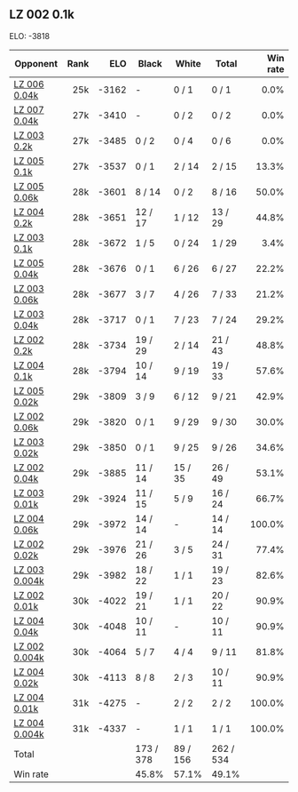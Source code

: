 ## LZ 002 0.1k ##

ELO: -3818

Opponent | Rank | ELO | Black | White | Total | Win rate
---------|-----:|----:|-------|-------|-------|-------:
[LZ 006 0.04k](LZ%20006%200.04k.md) | 25k | -3162 | - | 0 / 1 | 0 / 1 | 0.0%
[LZ 007 0.04k](LZ%20007%200.04k.md) | 27k | -3410 | - | 0 / 2 | 0 / 2 | 0.0%
[LZ 003 0.2k](LZ%20003%200.2k.md) | 27k | -3485 | 0 / 2 | 0 / 4 | 0 / 6 | 0.0%
[LZ 005 0.1k](LZ%20005%200.1k.md) | 27k | -3537 | 0 / 1 | 2 / 14 | 2 / 15 | 13.3%
[LZ 005 0.06k](LZ%20005%200.06k.md) | 28k | -3601 | 8 / 14 | 0 / 2 | 8 / 16 | 50.0%
[LZ 004 0.2k](LZ%20004%200.2k.md) | 28k | -3651 | 12 / 17 | 1 / 12 | 13 / 29 | 44.8%
[LZ 003 0.1k](LZ%20003%200.1k.md) | 28k | -3672 | 1 / 5 | 0 / 24 | 1 / 29 | 3.4%
[LZ 005 0.04k](LZ%20005%200.04k.md) | 28k | -3676 | 0 / 1 | 6 / 26 | 6 / 27 | 22.2%
[LZ 003 0.06k](LZ%20003%200.06k.md) | 28k | -3677 | 3 / 7 | 4 / 26 | 7 / 33 | 21.2%
[LZ 003 0.04k](LZ%20003%200.04k.md) | 28k | -3717 | 0 / 1 | 7 / 23 | 7 / 24 | 29.2%
[LZ 002 0.2k](LZ%20002%200.2k.md) | 28k | -3734 | 19 / 29 | 2 / 14 | 21 / 43 | 48.8%
[LZ 004 0.1k](LZ%20004%200.1k.md) | 28k | -3794 | 10 / 14 | 9 / 19 | 19 / 33 | 57.6%
[LZ 005 0.02k](LZ%20005%200.02k.md) | 29k | -3809 | 3 / 9 | 6 / 12 | 9 / 21 | 42.9%
[LZ 002 0.06k](LZ%20002%200.06k.md) | 29k | -3820 | 0 / 1 | 9 / 29 | 9 / 30 | 30.0%
[LZ 003 0.02k](LZ%20003%200.02k.md) | 29k | -3850 | 0 / 1 | 9 / 25 | 9 / 26 | 34.6%
[LZ 002 0.04k](LZ%20002%200.04k.md) | 29k | -3885 | 11 / 14 | 15 / 35 | 26 / 49 | 53.1%
[LZ 003 0.01k](LZ%20003%200.01k.md) | 29k | -3924 | 11 / 15 | 5 / 9 | 16 / 24 | 66.7%
[LZ 004 0.06k](LZ%20004%200.06k.md) | 29k | -3972 | 14 / 14 | - | 14 / 14 | 100.0%
[LZ 002 0.02k](LZ%20002%200.02k.md) | 29k | -3976 | 21 / 26 | 3 / 5 | 24 / 31 | 77.4%
[LZ 003 0.004k](LZ%20003%200.004k.md) | 29k | -3982 | 18 / 22 | 1 / 1 | 19 / 23 | 82.6%
[LZ 002 0.01k](LZ%20002%200.01k.md) | 30k | -4022 | 19 / 21 | 1 / 1 | 20 / 22 | 90.9%
[LZ 004 0.04k](LZ%20004%200.04k.md) | 30k | -4048 | 10 / 11 | - | 10 / 11 | 90.9%
[LZ 002 0.004k](LZ%20002%200.004k.md) | 30k | -4064 | 5 / 7 | 4 / 4 | 9 / 11 | 81.8%
[LZ 004 0.02k](LZ%20004%200.02k.md) | 30k | -4113 | 8 / 8 | 2 / 3 | 10 / 11 | 90.9%
[LZ 004 0.01k](LZ%20004%200.01k.md) | 31k | -4275 | - | 2 / 2 | 2 / 2 | 100.0%
[LZ 004 0.004k](LZ%20004%200.004k.md) | 31k | -4337 | - | 1 / 1 | 1 / 1 | 100.0%
Total | | | 173 / 378 | 89 / 156 | 262 / 534 | 
Win rate| | | 45.8% | 57.1% | 49.1% | 
